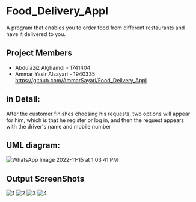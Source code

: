 
# Food_Delivery_Appl
A program that enables you to order food from different restaurants and have it delivered to you.

## Project Members
- Abdulaziz Alghamdi - 1741404
- Ammar Yasir Alsayari - 1940335
https://github.com/AmmarSayari/Food_Delivery_Appl

## in Detail:
After the customer finishes choosing his requests, two options will appear for him, which is that he register or log in, and then the request appears with the driver's name and mobile number

## UML diagram:
![WhatsApp Image 2022-11-15 at 1 03 41 PM](https://user-images.githubusercontent.com/108232364/201892421-2df186b4-12e7-44bf-8f39-19bf90170e47.jpg)


## Output ScreenShots
![1](https://user-images.githubusercontent.com/108232364/201764321-b8c5614e-6924-482b-aef5-2d69ac34bae3.png)
![2](https://user-images.githubusercontent.com/108232364/201764346-8fbb0247-5fec-4022-81f7-609311731080.png)
![3](https://user-images.githubusercontent.com/108232364/201764367-d4eecc92-de98-4e8b-aa4b-9578cde4cc56.png)
![4](https://user-images.githubusercontent.com/108232364/201764388-319bb7a0-45d9-42af-bed4-7ba77df60de3.png)


